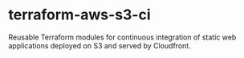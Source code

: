 # terraform-aws-s3-ci
Reusable Terraform modules for continuous integration of static web applications deployed on S3 and served by Cloudfront.
